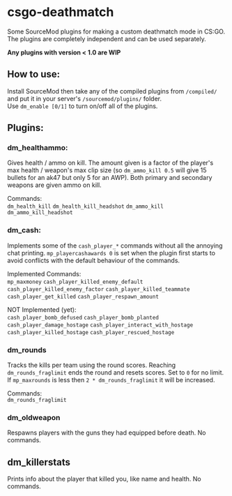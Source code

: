 # csgo-deathmatch

Some SourceMod plugins for making a custom deathmatch mode in CS:GO.  
The plugins are completely independent and can be used separately.

**Any plugins with version < 1.0 are WIP**

## How to use:
Install SourceMod then take any of the compiled plugins from `/compiled/` and put it in your server's `/sourcemod/plugins/` folder.  
Use `dm_enable [0/1]` to turn on/off all of the plugins.

## Plugins:

### dm_healthammo:
Gives health / ammo on kill. The amount given is a factor of the player's max health / weapon's max clip size (so `dm_ammo_kill 0.5` will give 15 bullets for an ak47 but only 5 for an AWP). Both primary and secondary weapons are given ammo on kill.

Commands:  
`dm_health_kill` `dm_health_kill_headshot` `dm_ammo_kill` `dm_ammo_kill_headshot`

### dm_cash:
Implements some of the `cash_player_*` commands without all the annoying chat printing. `mp_playercashawards 0` is set when the plugin first starts to avoid conflicts with the default behaviour of the commands.

Implemented Commands:  
`mp_maxmoney` `cash_player_killed_enemy_default` `cash_player_killed_enemy_factor` `cash_player_killed_teammate` `cash_player_get_killed` `cash_player_respawn_amount`

NOT Implemented (yet):  
`cash_player_bomb_defused` `cash_player_bomb_planted` `cash_player_damage_hostage` `cash_player_interact_with_hostage` `cash_player_killed_hostage` `cash_player_rescued_hostage`

### dm_rounds
Tracks the kills per team using the round scores. Reaching `dm_rounds_fraglimit` ends the round and resets scores. Set to `0` for no limit. If `mp_maxrounds` is less then `2 * dm_rounds_fraglimit` it will be increased.

Commands:  
`dm_rounds_fraglimit`

### dm_oldweapon
Respawns players with the guns they had equipped before death. No commands.

## dm_killerstats
Prints info about the player that killed you, like name and health. No commands.
